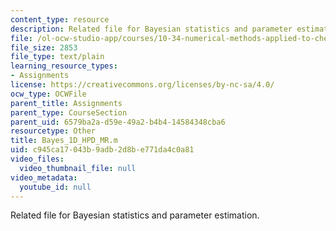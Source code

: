 ```yaml
---
content_type: resource
description: Related file for Bayesian statistics and parameter estimation.
file: /ol-ocw-studio-app/courses/10-34-numerical-methods-applied-to-chemical-engineering-fall-2005/c945ca17043b9adb2d8be771da4c0a81_Bayes_1D_HPD_MR.m
file_size: 2853
file_type: text/plain
learning_resource_types:
- Assignments
license: https://creativecommons.org/licenses/by-nc-sa/4.0/
ocw_type: OCWFile
parent_title: Assignments
parent_type: CourseSection
parent_uid: 6579ba2a-d59e-49a2-b4b4-14584348cba6
resourcetype: Other
title: Bayes_1D_HPD_MR.m
uid: c945ca17-043b-9adb-2d8b-e771da4c0a81
video_files:
  video_thumbnail_file: null
video_metadata:
  youtube_id: null
---
```

Related file for Bayesian statistics and parameter estimation.